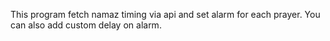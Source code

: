 This program fetch namaz timing via api and set alarm for each prayer. You can also add custom delay on alarm. 
